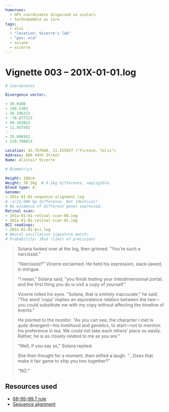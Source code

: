 ```yaml
---
humorous:
  - GPS coordinates disguised as scalars
  - technobabble as lore
tags:
  - alis
  - "location: Vicerre's lab"
  - "pov: n/a"
  - solana
  - vicerre
---
```


# Vignette 003 – 201X-01-01.log

```yaml
# Coordinates

Divergence vector:

- 38.0408
- 140.5303
- 56.196313
- -78.877313
- 49.282812
- 11.457562
⋮
- 35.696562
- 139.708813

Location: 43.767688, 11.255937 ("Firenze, Talix")
Address: 680 49th Street
Name: Alistair Vicerre

# Biometrics

Height: 180cm
Weight: 70.3kg  # 0.1kg difference, negligible
Blood type: A-
Genome:
- 201x-01-01-sequence-alignment.log
# ~1/21,000 bp difference. Not identical!
# No evidence of different genes expressed.
Retinal scan:
- 201x-01-01-retinal-scan-00.img
- 201x-01-01-retinal-scan-01.img
BCI readings:
- 201x-01-01-bci.log
# Neural oscillation signature match:
# Probability: 10sd (limit of precision)
```

> Solana looked over at the log, then grinned. "You're such a narcissist."
>
> "_Narcissist?_" Vicerre exclaimed. He held his expression, slack-jawed, in intrigue.
>
> "I mean," Solana said, "you finish testing your interdimensional portal, and the first thing you do is visit a copy of yourself."
>
> Vicerre rolled his eyes. "Solana, that is _entirely_ inaccurate," he said. "The word 'copy' implies an equivalence relation between the two—you could substitute me with my copy without affecting the timeline of events."
>
> He pointed to the monitor. "As you can see, the character I met is _quite_ divergent—his livelihood and genetics, to start—not to mention his preference in tea. We could not take each others' place so easily. Rather, he is as closely related to me as you are."
>
> "Well, if you say so," Solana replied.
>
> She then thought for a moment, then stifled a laugh. "...Does that make it fair game to ship you two together?"
>
> "_NO._"

## Resources used

- [68–95–99.7 rule](https://en.wikipedia.org/wiki/68%E2%80%9395%E2%80%9399.7_rule)
- [Sequence alignment](https://en.wikipedia.org/wiki/Sequence_alignment)

<!--
- [Handbook of EEG Interpretation](https://www.brainm.com/software/pubs/brain/Handbook%20of%20EEG%20Interpretation.pdf)
- [Infrastructure Development for a Mind Attention Interface](https://openresearch-repository.anu.edu.au/bitstream/1885/6966/2/02whole.pdf)
-->
